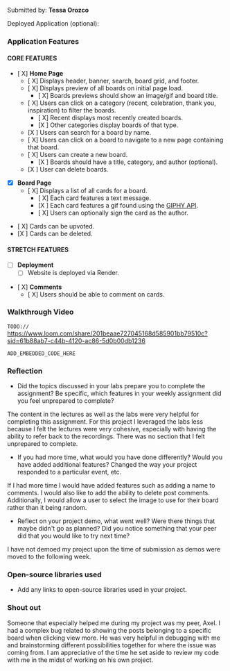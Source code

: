Submitted by: **Tessa Orozco**

Deployed Application (optional): 

### Application Features

#### CORE FEATURES

- [ X] **Home Page**
  - [ X] Displays header, banner, search, board grid, and footer.
  - [ X] Displays preview of all boards on initial page load.
    - [ X] Boards previews should show an image/gif and board title.
  - [ X] Users can click on a category (recent, celebration, thank you, inspiration) to filter the boards.
    - [ X] Recent displays most recently created boards.
    - [X ] Other categories display boards of that type.
  - [X ] Users can search for a board by name.
  - [ X] Users can click on a board to navigate to a new page containing that board.
  - [ X] Users can create a new board.
    - [X ] Boards should have a title, category, and author (optional).
  - [X ] User can delete boards.
  
- [X] **Board Page**
  - [ X] Displays a list of all cards for a board.
    -  [ X] Each card features a text message.
    -  [X ] Each card features a gif found using the [GIPHY API](https://developers.giphy.com/docs/api/).
    -  [ X] Users can optionally sign the card as the author.  
-   [ X] Cards can be upvoted.
-   [X ] Cards can be deleted.


#### STRETCH FEATURES


- [ ] **Deployment**
  - [ ] Website is deployed via Render.
- [ X] **Comments**
  - [ X] Users should be able to comment on cards.


### Walkthrough Video

`TODO://` https://www.loom.com/share/201beaae727045168d585901bb79510c?sid=61b88ab7-c44b-4120-ac86-5d0b00db1236

`ADD_EMBEDDED_CODE_HERE`

### Reflection

* Did the topics discussed in your labs prepare you to complete the assignment? Be specific, which features in your weekly assignment did you feel unprepared to complete?

The content in the lectures as well as the labs were very helpful for completing this assignment. For this project I leveraged the labs less because I felt the lectures were very cohesive, especially with having the ability to refer back to the recordings. There was no section that I felt unprepared to complete.

* If you had more time, what would you have done differently? Would you have added additional features? Changed the way your project responded to a particular event, etc.
  
If I had more time I would have added features such as adding a name to comments. I would also like to add the ability to delete post comments. Additionally, I would allow a user to select the image to use for their board rather than it being random.

* Reflect on your project demo, what went well? Were there things that maybe didn't go as planned? Did you notice something that your peer did that you would like to try next time?

I have not demoed my project upon the time of submission as demos were moved to the following week.

### Open-source libraries used

- Add any links to open-source libraries used in your project.

### Shout out

Someone that especially helped me during my project was my peer, Axel. I had a complex bug related to showing the posts belonging to a specific board when clicking view more. He was very helpful in debugging with me and brainstorming different possibilities together for where the issue was coming from. I am appreciative of the time he set aside to review my code with me in the midst of working on his own project.
